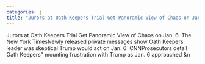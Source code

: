 ```yaml
---
categories: j
title: "Jurors at Oath Keepers Trial Get Panoramic View of Chaos on Jan 6  The New York Times"
---
```

Jurors at Oath Keepers Trial Get Panoramic View of Chaos on Jan. 6&nbsp;&nbsp;The New York TimesNewly released private messages show Oath Keepers leader was skeptical Trump would act on Jan. 6&nbsp;&nbsp;CNNProsecutors detail Oath Keepers" mounting frustration with Trump as Jan. 6 approached&nbsp;&n